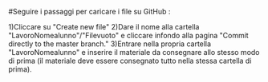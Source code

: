 #Seguire i passaggi per caricare i file su GitHub :

1)Cliccare su "Create new file"
2)Dare il nome alla cartella "LavoroNomealunno"/"Filevuoto" e cliccare infondo alla pagina "Commit directly to the master branch."
3)Entrare nella propria cartella "LavoroNomealunno" e inserire il materiale da consegnare allo stesso modo di prima (il materiale deve essere consegnato tutto nella stessa cartella di prima).
